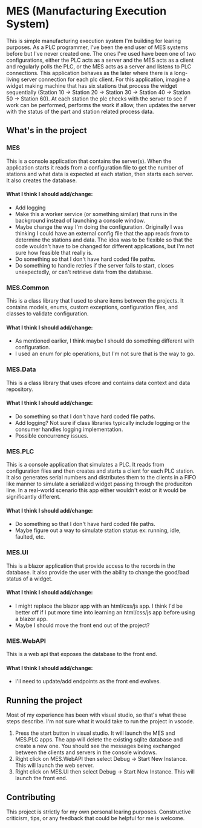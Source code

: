 # MES (Manufacturing Execution System)

This is simple manufacturing execution system I'm building for learing purposes. As a PLC programmer, I've been the end user of MES systems before
but I've never created one. The ones I've used have been one of two configurations, either the PLC acts as a server and the MES acts as a client and
regularly polls the PLC, or the MES acts as a server and listens to PLC connections. This application behaves as the later where there is a long-living
server connection for each plc client. For this application, imagine a widget making machine that has six stations that process the widget sequentially
(Station 10 -> Station 20 -> Station 30 -> Station 40 -> Station 50 -> Station 60). At each station the plc checks with the server to see if work can be
performed, performs the work if allow, then updates the server with the status of the part and station related process data.

## What's in the project

### MES
This is a console application that contains the server(s). When the application starts it reads from a configuration file to get the number of stations and what data is 
expected at each station, then starts each server. It also creates the database.
#### What I think I should add/change:
* Add logging
* Make this a worker service (or something similar) that runs in the background instead of launching a console window.
* Maybe change the way I'm doing the configuration. Originally I was thinking I could have an external config file that
the app reads from to determine the stations and data. The idea was to be flexible so that the code wouldn't have to be
changed for different applications, but I'm not sure how feasible that really is.
* Do something so that I don't have hard coded file paths.
* Do something to handle retries if the server fails to start, closes unexpectedly, or can't retrieve data from the database.

### MES.Common
This is a class library that I used to share items between the projects. It contains models, enums, custom exceptions, configuration files, and classes to validate
configuration.
#### What I think I should add/change:
* As mentioned earlier, I think maybe I should do something different with configuration.
* I used an enum for plc operations, but I'm not sure that is the way to go.

### MES.Data
This is a class library that uses efcore and contains data context and data repository.
#### What I think I should add/change:
* Do something so that I don't have hard coded file paths.
* Add logging? Not sure if class libraries typically include logging or the consumer handles logging implementation.
* Possible concurrency issues.

### MES.PLC
This is a console application that simulates a PLC. It reads from configuration files and then creates and starts a client for each PLC station. It also generates serial numbers and distributes them to the clients in a FIFO like manner to simulate a serialized widget passing through the produciton line. In a real-world scenario this app either wouldn't exist or it would be significantly different. 
#### What I think I should add/change:
* Do something so that I don't have hard coded file paths.
* Maybe figure out a way to simulate station status ex: running, idle, faulted, etc.

### MES.UI
This is a blazor application that provide access to the records in the database. It also provide the user with the ability to change the good/bad status of a widget.
#### What I think I should add/change:
* I might replace the blazor app with an html/css/js app. I think I'd be better off if I put more time into learning an html/css/js app before using a blazor app.
* Maybe I should move the front end out of the project?

### MES.WebAPI
This is a web api that exposes the database to the front end.
#### What I think I should add/change:
* I'll need to update/add endpoints as the front end evolves.
  
## Running the project
Most of my experience has been with visual studio, so that's what these steps describe. I'm not sure what it would take to run the project in vscode.
1. Press the start button in visual studio. It will launch the MES and MES.PLC apps. The app will delete the existing sqlite database and create a new one. You should see the messages being exchanged between the clients and servers in the console windows.
2. Right click on MES.WebAPI then select Debug -> Start New Instance. This will launch the web server.
3. Right click on MES.UI then select Debug -> Start New Instance. This will launch the front end.

## Contributing
This project is strictly for my own personal learing purposes. Constructive criticism, tips, or any feedback that could be helpful for me is welcome.
